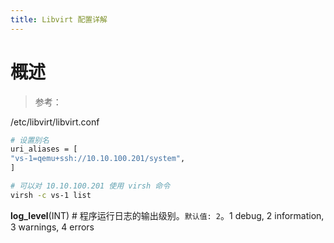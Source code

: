 ```yaml
---
title: Libvirt 配置详解
---
```


# 概述

> 参考：

/etc/libvirt/libvirt.conf

```bash
# 设置别名
uri_aliases = [
"vs-1=qemu+ssh://10.10.100.201/system",
]

# 可以对 10.10.100.201 使用 virsh 命令
virsh -c vs-1 list
```

**log_level**(INT) # 程序运行日志的输出级别。`默认值: 2`。1 debug, 2 information, 3 warnings, 4 errors




